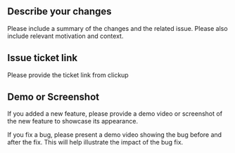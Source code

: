 ## Describe your changes

Please include a summary of the changes and the related issue. Please also include relevant motivation and context.

## Issue ticket link

Please provide the ticket link from clickup

## Demo or Screenshot

If you added a new feature, please provide a demo video or screenshot of the new feature to showcase its appearance. 

If you fix a bug, please present a demo video showing the bug before and after the fix. This will help illustrate the impact of the bug fix.